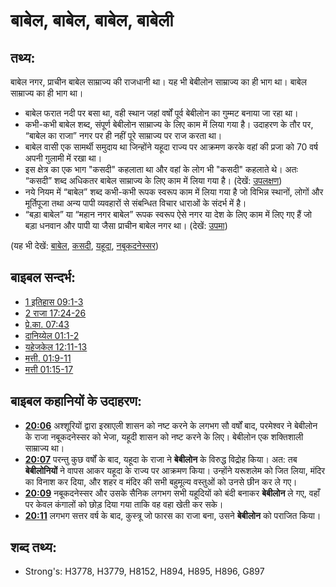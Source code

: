 # बाबेल, बाबेल, बाबेल, बाबेली #

## तथ्य: ##

बाबेल नगर, प्राचीन बाबेल साम्राज्य की राजधानी था। यह भी बेबीलोन साम्राज्य का ही भाग था। बाबेल साम्राज्य का ही भाग था।

* बाबेल फरात नदी पर बसा था, वही स्थान जहां वर्षों पूर्व बेबीलोन का गुम्मट बनाया जा रहा था।
* कभी-कभी बाबेल शब्द, संपूर्ण बेबीलोन साम्राज्य के लिए काम में लिया गया है। उदाहरण के तौर पर, “बाबेल का राजा” नगर पर ही नहीं पूरे साम्राज्य पर राज करता था।
* बाबेल वासी एक सामर्थी समुदाय था जिन्होंने यहूदा राज्य पर आक्रमण करके वहां की प्रजा को 70 वर्ष अपनी गुलामी में रखा था।
* इस क्षेत्र का एक भाग "कसदी" कहलाता था और वहां के लोग भी "कसदी" कहलाते थे। अतः “कसदी” शब्द अधिकतर बाबेल साम्राज्य के लिए काम में लिया गया है। (देखें: [उपलक्षण](rc://hi/ta/man/translate/figs-synecdoche))
* नये नियम में “बाबेल” शब्द कभी-कभी रूपक स्वरूप काम में लिया गया है जो विभिन्न स्थानों, लोगों और मूर्तिपूजा तथा अन्य पापी व्यवहारों से संबन्धित विचार धाराओं के संदर्भ में है।
* “बड़ा बाबेल” या “महान नगर बाबेल” रूपक स्वरूप ऐसे नगर या देश के लिए काम में लिए गए हैं जो बड़ा धनवान और पापी या जैसा प्राचीन बाबेल नगर था। (देखें: [उपमा](rc://hi/ta/man/translate/figs-metaphor))

(यह भी देखें: [बाबेल](../names/babel.md), [कसदी](../names/chaldeans.md), [यहूदा](../names/kingdomofjudah.md), [नबूकदनेस्सर](../names/nebuchadnezzar.md))

## बाइबल सन्दर्भ: ##

* [1 इतिहास 09:1-3](rc://hi/tn/help/1ch/09/01)
* [2 राजा 17:24-26](rc://hi/tn/help/2ki/17/24)
* [प्रे.का. 07:43](rc://hi/tn/help/act/07/43)
* [दानिय्येल 01:1-2](rc://hi/tn/help/dan/01/01)
* [यहेजकेल 12:11-13](rc://hi/tn/help/ezk/12/11)
* [मत्ती. 01:9-11](rc://hi/tn/help/mat/01/09)
* [मत्ती 01:15-17](rc://hi/tn/help/mat/01/15)

## बाइबल कहानियों के उदाहरण: ##

* __[20:06](rc://hi/tn/help/obs/20/06)__ अश्शूरियों द्वारा इस्राएली शासन को नष्ट करने के लगभग सौ वर्षों बाद, परमेश्वर ने बेबीलोन के राजा नबूकदनेस्सर को भेजा, यहूदी शासन को नष्ट करने के लिए। बेबीलोन एक शक्तिशाली साम्राज्य था।
* __[20:07](rc://hi/tn/help/obs/20/07)__ परन्तु कुछ वर्षों के बाद, यहूदा के राजा ने __बेबीलोन__ के विरुद्ध विद्रोह किया। अत: तब __बेबीलोनियों__ ने वापस आकर यहूदा के राज्य पर आक्रमण किया। उन्होंने यरूशलेम को जित लिया, मंदिर का विनाश कर दिया, और शहर व मंदिर की सभी बहुमूल्य वस्तुओं को उनसे छीन कर ले गए।
* __[20:09](rc://hi/tn/help/obs/20/09)__ नबूकदनेस्सर और उसके सैनिक लगभग सभी यहूदियों को बंदी बनाकर __बेबीलोन__ ले गए, वहाँ पर केवल कंगालों को छोड़ दिया गया ताकि वह वहा खेती कर सके।
* __[20:11](rc://hi/tn/help/obs/20/11)__ लगभग सत्तर वर्ष के बाद, कुस्त्रू जो फारस का राजा बना, उसने __बेबीलोन__ को पराजित किया।

## शब्द तथ्य: ##

* Strong's: H3778, H3779, H8152, H894, H895, H896, G897
